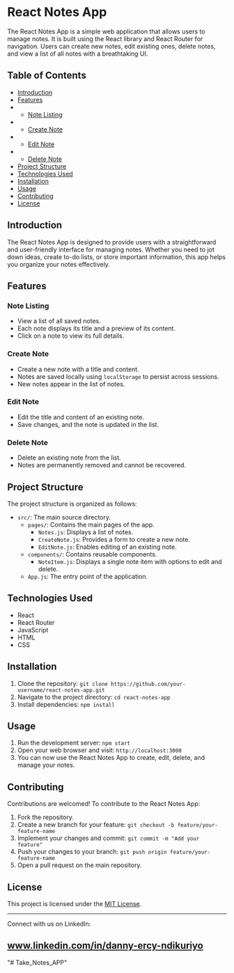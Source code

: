  # React Notes App

The React Notes App is a simple web application that allows users to manage notes. It is built using the React library and React Router for navigation. Users can create new notes, edit existing ones, delete notes, and view a list of all notes with a breathtaking UI.

## Table of Contents

- [Introduction](#introduction)
- [Features](#features)
- - [Note Listing](#note-listing)
- - [Create Note](#create-note)
- - [Edit Note](#edit-note)
- - [Delete Note](#delete-note)
- [Project Structure](#project-structure)
- [Technologies Used](#technologies-used)
- [Installation](#installation)
- [Usage](#usage)
- [Contributing](#contributing)
- [License](#license)

## Introduction

The React Notes App is designed to provide users with a straightforward and user-friendly interface for managing notes. Whether you need to jot down ideas, create to-do lists, or store important information, this app helps you organize your notes effectively.

## Features

### Note Listing

- View a list of all saved notes.
- Each note displays its title and a preview of its content.
- Click on a note to view its full details.

### Create Note

- Create a new note with a title and content.
- Notes are saved locally using `localStorage` to persist across sessions.
- New notes appear in the list of notes.

### Edit Note

- Edit the title and content of an existing note.
- Save changes, and the note is updated in the list.

### Delete Note

- Delete an existing note from the list.
- Notes are permanently removed and cannot be recovered.

## Project Structure

The project structure is organized as follows:

- `src/`: The main source directory.
  - `pages/`: Contains the main pages of the app.
    - `Notes.js`: Displays a list of notes.
    - `CreateNote.js`: Provides a form to create a new note.
    - `EditNote.js`: Enables editing of an existing note.
  - `components/`: Contains reusable components.
    - `NoteItem.js`: Displays a single note item with options to edit and delete.
  - `App.js`: The entry point of the application.
  
## Technologies Used

- React
- React Router
- JavaScript
- HTML
- CSS

## Installation

1. Clone the repository: `git clone https://github.com/your-username/react-notes-app.git`
2. Navigate to the project directory: `cd react-notes-app`
3. Install dependencies: `npm install`

## Usage

1. Run the development server: `npm start`
2. Open your web browser and visit: `http://localhost:3000`
3. You can now use the React Notes App to create, edit, delete, and manage your notes.

## Contributing

Contributions are welcomed! To contribute to the React Notes App:

1. Fork the repository.
2. Create a new branch for your feature: `git checkout -b feature/your-feature-name`
3. Implement your changes and commit: `git commit -m "Add your feature"`
4. Push your changes to your branch: `git push origin feature/your-feature-name`
5. Open a pull request on the main repository.

## License

This project is licensed under the [MIT License](LICENSE).

---

 

Connect with us on LinkedIn:

## www.linkedin.com/in/danny-ercy-ndikuriyo
"# Take_Notes_APP" 
